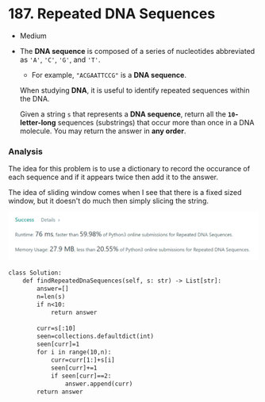 # 187. Repeated DNA Sequences

* Medium
*   The **DNA sequence** is composed of a series of nucleotides abbreviated as `'A'`, `'C'`, `'G'`, and `'T'`.

    * For example, `"ACGAATTCCG"` is a **DNA sequence**.

    When studying **DNA**, it is useful to identify repeated sequences within the DNA.

    Given a string `s` that represents a **DNA sequence**, return all the **`10`-letter-long** sequences (substrings) that occur more than once in a DNA molecule. You may return the answer in **any order**.

### Analysis&#x20;

The idea for this problem is to use a dictionary to record the occurance of each sequence and if it appears twice then add it to the answer.&#x20;

The idea of sliding window comes when I see that there is a fixed sized window, but it doesn't do much then simply slicing the string.&#x20;

![](<../.gitbook/assets/image (20) (1) (1) (1) (1).png>)

```
class Solution:
    def findRepeatedDnaSequences(self, s: str) -> List[str]:
        answer=[]
        n=len(s)
        if n<10:
            return answer
        
        curr=s[:10]
        seen=collections.defaultdict(int)
        seen[curr]=1
        for i in range(10,n):
            curr=curr[1:]+s[i]
            seen[curr]+=1
            if seen[curr]==2:
                answer.append(curr)
        return answer
```
